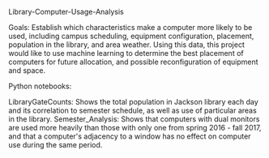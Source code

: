 Library-Computer-Usage-Analysis


Goals: Establish which characteristics make a computer more likely to be used, including campus scheduling, equipment configuration, placement, population in the library, and area weather. Using this data, this 
project would like to use machine learning to determine the best placement of computers for future allocation, and possible reconfiguration of equipment and space.

Python notebooks:

LibraryGateCounts: Shows the total population in Jackson library each day and its correlation to semester schedule, as well as use of particular areas in the library.
Semester_Analysis: Shows that computers with dual monitors are used more heavily than those with only one from spring 2016 - fall 2017, and that a computer's adjacency to a window has no effect on computer use during the same period.
